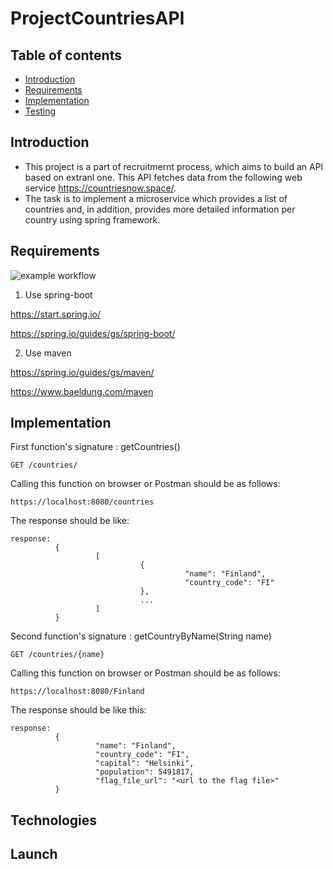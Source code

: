 # ProjectCountriesAPI

## Table of contents
* [Introduction](#Introduction)
* [Requirements](#Requirments)
* [Implementation](#Implementation)
* [Testing](#Testing)

## Introduction

- This project is a part of recruitmernt process, which aims to build an API based on extranl one. This API fetches data from 
the following web service https://countriesnow.space/.
- The task is to implement a microservice which provides a list of countries and, in addition, provides more detailed information per country  using spring framework.

## Requirements
![example workflow](https://github.com/ybarhoush/country-service/actions/workflows/main.yml/badge.svg)
1. Use spring-boot

https://start.spring.io/

https://spring.io/guides/gs/spring-boot/

2. Use maven

https://spring.io/guides/gs/maven/  

https://www.baeldung.com/maven


## Implementation
First function's signature : getCountries()
```
GET /countries/
```
Calling this function on browser or Postman should be as follows:
```
https://localhost:8080/countries
```
The response should be like:
```
response:
          {
                   [
                             {
                                       "name": "Finland",
                                       "country_code": "FI"
                             },
                             ...
                   ]
          }
```
Second function's signature : getCountryByName(String name)
```
GET /countries/{name}
```
Calling this function on browser or Postman should be as follows:
```
https://localhost:8080/Finland
```
The response should be like this:
```
response:
          {
                   "name": "Finland",
                   "country_code": "FI",
                   "capital": "Helsinki",
                   "population": 5491817,
                   "flag_file_url": "<url to the flag file>"
          }
```  
## Technologies
## Launch
